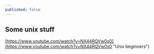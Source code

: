 ```yaml
---
published: false
---
```

## Some unix stuff

[https://www.youtube.com/watch?v=NX44RQVw0s0](https://www.youtube.com/watch?v=NX44RQVw0s0 "Unix beginners")
